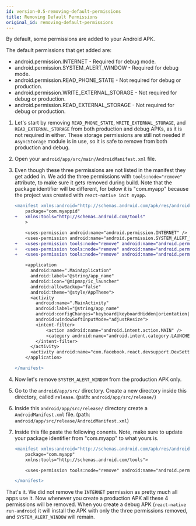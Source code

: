 ```yaml
---
id: version-0.5-removing-default-permissions
title: Removing Default Permissions
original_id: removing-default-permissions
---
```


By default, some permissions are added to your Android APK.

The default permissions that get added are:

* android.permission.INTERNET - Required for debug mode.
* android.permission.SYSTEM_ALERT_WINDOW - Required for debug mode.
* android.permission.READ_PHONE_STATE - Not required for debug or production.
* android.permission.WRITE_EXTERNAL_STORAGE - Not required for debug or production.
* android.permission.READ_EXTERNAL_STORAGE - Not required for debug or production.

1. Let's start by removing `READ_PHONE_STATE`, `WRITE_EXTERNAL_STORAGE`, and `READ_EXTERNAL_STORAGE` from both production and debug APKs, as it is not required in either. These storage permissions are still not needed if `AsyncStorage` module is in use, so it is safe to remove from both production and debug.
2. Open your `android/app/src/main/AndroidManifest.xml` file.
3. Even though these three permissions are not listed in the manifest they get added in. We add the three permissions with `tools:node="remove"` attribute, to make sure it gets removed during build. Note that the package identifier will be different, for below it is "com.myapp" because the project was created with `react-native init myapp`.

   ```diff
   <manifest xmlns:android="http://schemas.android.com/apk/res/android"
       package="com.myappid"
   +   xmlns:tools="http://schemas.android.com/tools"
       >

       <uses-permission android:name="android.permission.INTERNET" />
       <uses-permission android:name="android.permission.SYSTEM_ALERT_WINDOW" />
   +   <uses-permission tools:node="remove" android:name="android.permission.READ_PHONE_STATE" />
   +   <uses-permission tools:node="remove" android:name="android.permission.WRITE_EXTERNAL_STORAGE" />
   +   <uses-permission tools:node="remove" android:name="android.permission.READ_EXTERNAL_STORAGE" />

       <application
         android:name=".MainApplication"
         android:label="@string/app_name"
         android:icon="@mipmap/ic_launcher"
         android:allowBackup="false"
         android:theme="@style/AppTheme">
         <activity
           android:name=".MainActivity"
           android:label="@string/app_name"
           android:configChanges="keyboard|keyboardHidden|orientation|screenSize"
           android:windowSoftInputMode="adjustResize">
           <intent-filter>
               <action android:name="android.intent.action.MAIN" />
               <category android:name="android.intent.category.LAUNCHER" />
           </intent-filter>
         </activity>
         <activity android:name="com.facebook.react.devsupport.DevSettingsActivity" />
       </application>

   </manifest>
   ```

4. Now let's remove `SYSTEM_ALERT_WINDOW` from the production APK only.
5. Go to the `android/app/src/` directory. Create a new directory inside this directory, called `release`. (path: `android/app/src/release/`)
6. Inside this `android/app/src/release/` directory create a `AndroidManifest.xml` file. (path: `android/app/src/release/AndroidManifest.xml`)
7. Inside this file paste the following conents. Note, make sure to update your package identifier from "com.myapp" to what yours is.

   ```diff
   <manifest xmlns:android="http://schemas.android.com/apk/res/android"
       package="com.myapp"
       xmlns:tools="http://schemas.android.com/tools">

       <uses-permission tools:node="remove" android:name="android.permission.SYSTEM_ALERT_WINDOW" />

   </manifest>
   ```

That's it. We did not remove the `INTERNET` permission as pretty much all apps use it. Now whenever you create a production APK all these 4 permissions will be removed. When you create a debug APK (`react-native run-android`) it will install the APK with only the three permissions removed, and `SYSTEM_ALERT_WINDOW` will remain.
